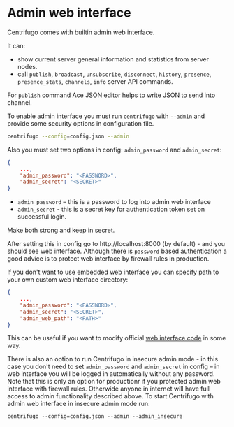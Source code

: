 # Admin web interface

Centrifugo comes with builtin admin web interface.

It can:

* show current server general information and statistics from server nodes.
* call `publish`, `broadcast`, `unsubscribe`, `disconnect`, `history`, `presence`, `presence_stats`, `channels`, `info` server API commands. 

For `publish` command Ace JSON editor helps to write JSON to send into channel.

To enable admin interface you must run `centrifugo` with `--admin` and provide some security options in configuration file.

```bash
centrifugo --config=config.json --admin
```

Also you must set two options in config: `admin_password` and `admin_secret`:

```json
{
    ...,
    "admin_password": "<PASSWORD>",
    "admin_secret": "<SECRET>"
}
```

* `admin_password` – this is a password to log into admin web interface
* `admin_secret` - this is a secret key for authentication token set on successful login.

Make both strong and keep in secret.

After setting this in config go to http://localhost:8000 (by default) - and you should see web interface. Although there is `password` based authentication a good advice is to protect web interface by firewall rules in production.

If you don't want to use embedded web interface you can specify path to your own custom web interface directory:

```json
{
    ...,
    "admin_password": "<PASSWORD>",
    "admin_secret": "<SECRET>",
    "admin_web_path": "<PATH>"
}
```

This can be useful if you want to modify official [web interface code](https://github.com/centrifugal/web) in some way.

There is also an option to run Centrifugo in insecure admin mode - in this case you don't need to set `admin_password` and `admin_secret` in config – in web interface you will be logged in automatically without any password. Note that this is only an option for productionr if you protected admin web interface with firewall rules. Otherwide anyone in internet will have full access to admin functionality described above. To start Centrifugo with admin web interface in insecure admin mode run:

```
centrifugo --config=config.json --admin --admin_insecure
```
